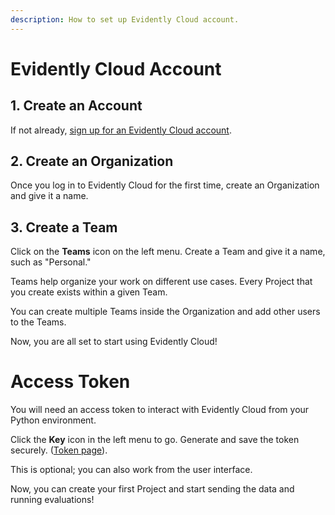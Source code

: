```yaml
---
description: How to set up Evidently Cloud account.
---
```


# Evidently Cloud Account 

## 1. Create an Account

If not already, [sign up for an Evidently Cloud account](https://app.evidently.cloud/signup). 

## 2. Create an Organization

Once you log in to Evidently Cloud for the first time, create an Organization and give it a name. 

## 3. Create a Team 

Click on the **Teams** icon on the left menu. Create a Team and give it a name, such as "Personal." 

Teams help organize your work on different use cases. Every Project that you create exists within a given Team. 

You can create multiple Teams inside the Organization and add other users to the Teams.

Now, you are all set to start using Evidently Cloud! 

# Access Token

You will need an access token to interact with Evidently Cloud from your Python environment.

Click the **Key** icon in the left menu to go. Generate and save the token securely. ([Token page](https://app.evidently.cloud/token)).

This is optional; you can also work from the user interface.

Now, you can create your first Project and start sending the data and running evaluations!
